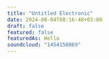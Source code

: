 ```yaml
---
title: "Untitled Electronic"
date: 2024-08-04T08:16:48+03:00
draft: false
featured: false
featuredAs: Hello
soundcloud: "1454150869"
---
```


